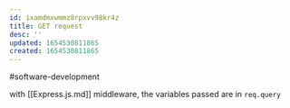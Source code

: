 ```yaml
---
id: ixamdmxwmmz8rpxvv98kr4z
title: GET request
desc: ''
updated: 1654530811865
created: 1654530811865
---
```

#software-development 

with [[Express.js.md]] middleware, the variables passed are in `req.query`
